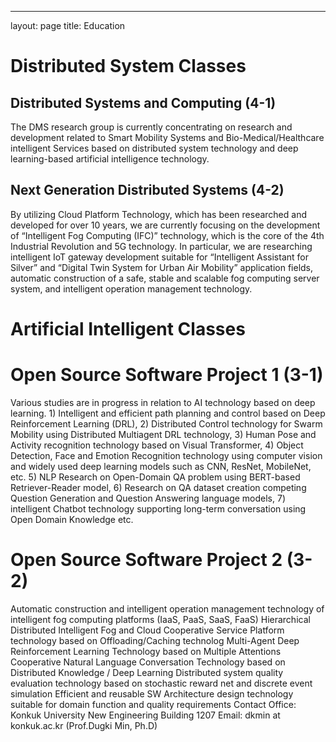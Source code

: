 ---
layout: page
title: Education

# Distributed System Classes

## Distributed Systems and Computing (4-1)
The DMS research group is currently concentrating on research and development related to Smart Mobility Systems and Bio-Medical/Healthcare intelligent Services based on distributed system technology and deep learning-based artificial intelligence technology.

## Next Generation Distributed Systems (4-2)
By utilizing Cloud Platform Technology, which has been researched and developed for over 10 years, we are currently focusing on the development of “Intelligent Fog Computing (IFC)” technology, which is the core of the 4th Industrial Revolution and 5G technology. In particular, we are researching intelligent IoT gateway development suitable for “Intelligent Assistant for Silver” and “Digital Twin System for Urban Air Mobility” application fields, automatic construction of a safe, stable and scalable fog computing server system, and intelligent operation management technology.

# Artificial Intelligent Classes

# Open Source Software Project 1 (3-1)
Various studies are in progress in relation to AI technology based on deep learning. 1) Intelligent and efficient path planning and control based on Deep Reinforcement Learning (DRL), 2) Distributed Control technology for Swarm Mobility using Distributed Multiagent DRL technology, 3) Human Pose and Activity recognition technology based on Visual Transformer, 4) Object Detection, Face and Emotion Recognition technology using computer vision and widely used deep learning models such as CNN, ResNet, MobileNet, etc. 5) NLP Research on Open-Domain QA problem using BERT-based Retriever-Reader model, 6) Research on QA dataset creation competing Question Generation and Question Answering language models, 7) intelligent Chatbot technology supporting long-term conversation using Open Domain Knowledge etc.

# Open Source Software Project 2 (3-2)
Automatic construction and intelligent operation management technology of intelligent fog computing platforms (IaaS, PaaS, SaaS, FaaS)
Hierarchical Distributed Intelligent Fog and Cloud Cooperative Service Platform technology based on Offloading/Caching technolog
Multi-Agent Deep Reinforcement Learning Technology based on Multiple Attentions
Cooperative Natural Language Conversation Technology based on Distributed Knowledge / Deep Learning
Distributed system quality evaluation technology based on stochastic reward net and discrete event simulation
Efficient and reusable SW Architecture design technology suitable for domain function and quality requirements
Contact
Office: Konkuk University New Engineering Building 1207
Email: dkmin at konkuk.ac.kr (Prof.Dugki Min, Ph.D) 
